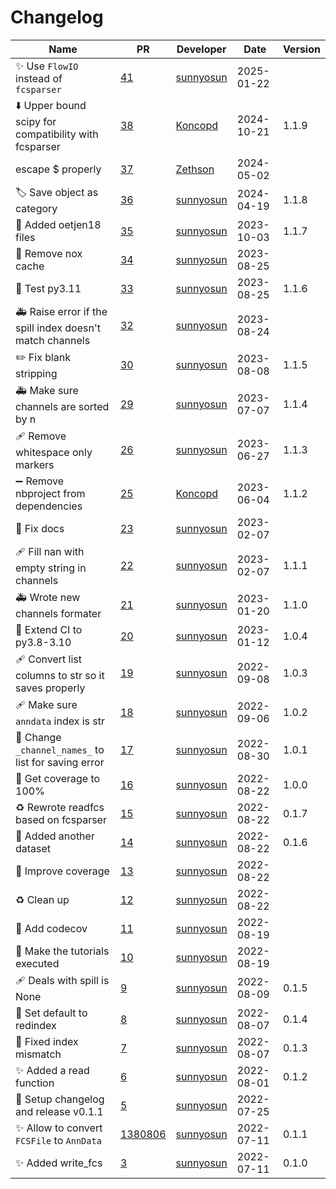 # Changelog

<!-- prettier-ignore -->
Name | PR | Developer | Date | Version
--- | --- | --- | --- | ---
✨ Use `FlowIO` instead of `fcsparser` | [41](https://github.com/laminlabs/readfcs/pull/41) | [sunnyosun](https://github.com/sunnyosun) | 2025-01-22 |
⬇️ Upper bound scipy for compatibility with fcsparser | [38](https://github.com/laminlabs/readfcs/pull/38) | [Koncopd](https://github.com/Koncopd) | 2024-10-21 | 1.1.9
escape $ properly | [37](https://github.com/laminlabs/readfcs/pull/37) | [Zethson](https://github.com/Zethson) | 2024-05-02 |
🏷️ Save object as category | [36](https://github.com/laminlabs/readfcs/pull/36) | [sunnyosun](https://github.com/sunnyosun) | 2024-04-19 | 1.1.8
🍱 Added oetjen18 files | [35](https://github.com/laminlabs/readfcs/pull/35) | [sunnyosun](https://github.com/sunnyosun) | 2023-10-03 | 1.1.7
👷 Remove nox cache | [34](https://github.com/laminlabs/readfcs/pull/34) | [sunnyosun](https://github.com/sunnyosun) | 2023-08-25 |
👷 Test py3.11 | [33](https://github.com/laminlabs/readfcs/pull/33) | [sunnyosun](https://github.com/sunnyosun) | 2023-08-25 | 1.1.6
🚑️ Raise error if the spill index doesn't match channels | [32](https://github.com/laminlabs/readfcs/pull/32) | [sunnyosun](https://github.com/sunnyosun) | 2023-08-24 |
✏️ Fix blank stripping | [30](https://github.com/laminlabs/readfcs/pull/30) | [sunnyosun](https://github.com/sunnyosun) | 2023-08-08 | 1.1.5
🚑️ Make sure channels are sorted by n | [29](https://github.com/laminlabs/readfcs/pull/29) | [sunnyosun](https://github.com/sunnyosun) | 2023-07-07 | 1.1.4
🩹 Remove whitespace only markers | [26](https://github.com/laminlabs/readfcs/pull/26) | [sunnyosun](https://github.com/sunnyosun) | 2023-06-27 | 1.1.3
➖ Remove nbproject from dependencies | [25](https://github.com/laminlabs/readfcs/pull/25) | [Koncopd](https://github.com/Koncopd) | 2023-06-04 | 1.1.2
💚 Fix docs | [23](https://github.com/laminlabs/readfcs/pull/23) | [sunnyosun](https://github.com/sunnyosun) | 2023-02-07 |
🩹 Fill nan with empty string in channels | [22](https://github.com/laminlabs/readfcs/pull/22) | [sunnyosun](https://github.com/sunnyosun) | 2023-02-07 | 1.1.1
🚑 Wrote new channels formater | [21](https://github.com/laminlabs/readfcs/pull/21) | [sunnyosun](https://github.com/sunnyosun) | 2023-01-20 | 1.1.0
👷 Extend CI to py3.8-3.10 | [20](https://github.com/laminlabs/readfcs/pull/20) | [sunnyosun](https://github.com/sunnyosun) | 2023-01-12 | 1.0.4
🩹 Convert list columns to str so it saves properly | [19](https://github.com/laminlabs/readfcs/pull/19) | [sunnyosun](https://github.com/sunnyosun) | 2022-09-08 | 1.0.3
🩹 Make sure `anndata` index is str | [18](https://github.com/laminlabs/readfcs/pull/18) | [sunnyosun](https://github.com/sunnyosun) | 2022-09-06 | 1.0.2
🐛 Change `_channel_names_` to list for saving error | [17](https://github.com/laminlabs/readfcs/pull/17) | [sunnyosun](https://github.com/sunnyosun) | 2022-08-30 | 1.0.1
🎨 Get coverage to 100% | [16](https://github.com/laminlabs/readfcs/pull/16) | [sunnyosun](https://github.com/sunnyosun) | 2022-08-22 | 1.0.0
♻️ Rewrote readfcs based on fcsparser | [15](https://github.com/laminlabs/readfcs/pull/15) | [sunnyosun](https://github.com/sunnyosun) | 2022-08-22 | 0.1.7
🍱 Added another dataset | [14](https://github.com/laminlabs/readfcs/pull/14) | [sunnyosun](https://github.com/sunnyosun) | 2022-08-22 | 0.1.6
🎨 Improve coverage | [13](https://github.com/laminlabs/readfcs/pull/13) | [sunnyosun](https://github.com/sunnyosun) | 2022-08-22 |
♻️ Clean up | [12](https://github.com/laminlabs/readfcs/pull/12) | [sunnyosun](https://github.com/sunnyosun) | 2022-08-22 |
👷 Add codecov | [11](https://github.com/laminlabs/readfcs/pull/11) | [sunnyosun](https://github.com/sunnyosun) | 2022-08-19 |
📝 Make the tutorials executed | [10](https://github.com/laminlabs/readfcs/pull/10) | [sunnyosun](https://github.com/sunnyosun) | 2022-08-19 |
🩹 Deals with spill is None | [9](https://github.com/laminlabs/readfcs/pull/9) | [sunnyosun](https://github.com/sunnyosun) | 2022-08-09 | 0.1.5
🎨 Set default to redindex | [8](https://github.com/laminlabs/readfcs/pull/8) | [sunnyosun](https://github.com/sunnyosun) | 2022-08-07 | 0.1.4
🎨 Fixed index mismatch | [7](https://github.com/laminlabs/readfcs/pull/7) | [sunnyosun](https://github.com/sunnyosun) | 2022-08-07 | 0.1.3
✨ Added a read function | [6](https://github.com/laminlabs/readfcs/pull/6) | [sunnyosun](https://github.com/sunnyosun) | 2022-08-01 | 0.1.2
🔖 Setup changelog and release v0.1.1 | [5](https://github.com/laminlabs/readfcs/pull/5) | [sunnyosun](https://github.com/sunnyosun) | 2022-07-25 |
✨ Allow to convert `FCSFile` to `AnnData` | [1380806](https://github.com/laminlabs/readfcs/commit/f883805feec636a5b160fe57f7b279fa292652a2) | [sunnyosun](https://github.com/sunnyosun) | 2022-07-11 | 0.1.1
✨ Added write_fcs | [3](https://github.com/laminlabs/readfcs/pull/3) | [sunnyosun](https://github.com/sunnyosun) | 2022-07-11 | 0.1.0
